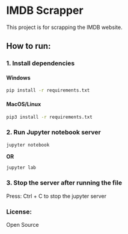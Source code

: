 # IMDB Scrapper
This project is for scrapping the IMDB website.

## How to run:

### 1. Install dependencies

#### Windows
```sh
pip install -r requirements.txt
```

#### MacOS/Linux
```sh
pip3 install -r requirements.txt
```

### 2. Run Jupyter notebook server
```sh
jupyter notebook
```

<strong>OR</strong>

```sh
jupyter lab
```

### 3. Stop the server after running the file
Press: Ctrl + C to stop the jupyter server

### License:
Open Source
